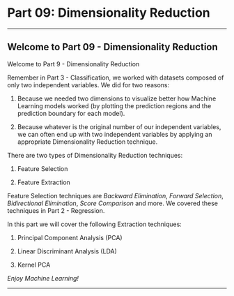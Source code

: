 # Part 09: Dimensionality Reduction
<hr>

## Welcome to Part 09 - Dimensionality Reduction

Welcome to Part 9 - Dimensionality Reduction

Remember in Part 3 - Classification, we worked with datasets composed of only two independent variables. We did for two reasons:
1. Because we needed two dimensions to visualize better how Machine Learning models worked (by plotting the prediction regions and the prediction boundary for each model).

2. Because whatever is the original number of our independent variables, we can often end up with two independent variables by applying an appropriate Dimensionality Reduction technique.

There are two types of Dimensionality Reduction techniques:
1. Feature Selection

2. Feature Extraction

Feature Selection techniques are *Backward Elimination*, *Forward Selection*, *Bidirectional Elimination*, *Score Comparison* and more. We covered these techniques in Part 2 - Regression.

In this part we will cover the following Extraction techniques:
1. Principal Component Analysis (PCA)

2. Linear Discriminant Analysis (LDA)

3. Kernel PCA

*Enjoy Machine Learning!*
<hr>